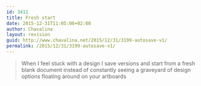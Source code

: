 ```yaml
---
id: 3411
title: Fresh start
date: 2015-12-31T11:05:06+02:00
author: Chavalina
layout: revision
guid: http://www.chavalina.net/2015/12/31/3199-autosave-v1/
permalink: /2015/12/31/3199-autosave-v1/
---
```

> When I feel stuck with a design I save versions and start from a fresh blank document instead of constantly seeing a graveyard of design options floating around on your artboards

<a href="http://5questionsfor100designers.com/verena-michelitsch/" title="En 5 questions for 100 designers" target="_blank"></a>